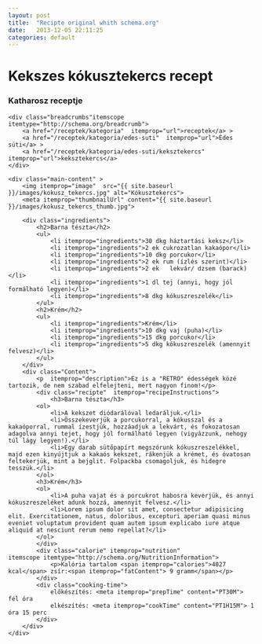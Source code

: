 ```yaml
---
layout: post
title:  "Recipte original whith schema.org"
date:   2013-12-05 22:11:25
categories: default
---
```


<div  itemscope itemtype="http://schema.org/Recipe">
	<h1 itemprop="name">Kekszes kókusztekercs recept</h1>
	<h3><span itemprop="author">Katharosz</span> receptje</h3>

	<div class="breadcrumbs"itemscope itemtype="http://schema.org/breadcrumb">
		<a href="/receptek/kategoria"  itemprop="url">receptek</a> >
		<a href="/receptek/kategoria/edes-suti"  itemprop="url">Édes süti</a> >
		<a href="/receptek/kategoria/edes-suti/keksztekercs"  itemprop="url">keksztekercs</a>
	</div>

	<div class="main-content" >
		<img itemprop="image"  src="{{ site.baseurl }}/images/kokusz_tekercs.jpg" alt="Kókusztekercs">
		<meta itemprop="thumbnailUrl" content="{{ site.baseurl }}/images/kokusz_tekercs_thumb.jpg">

		<div class="ingredients">
			<h2>Barna tészta</h2>
			<ul>
				<li itemprop="ingredients">30 dkg háztartási keksz</li>
				<li itemprop="ingredients">2 ek cukrozatlan kakaópor</li>
				<li itemprop="ingredients">10 dkg porcukor</li>
				<li itemprop="ingredients">2 ek rum (ízlés szerint)</li>
				<li itemprop="ingredients">2 ek   lekvár/ dzsem (barack)</li>
				<li itemprop="ingredients">1 dl tej (annyi, hogy jól formálható legyen)</li>
				<li itemprop="ingredients">8 dkg kókuszreszelék</li>
			</ul>
			<h2>Krém</h2>
			<ul>
				<li itemprop="ingredients">Krém</li>
				<li itemprop="ingredients">10 dkg vaj (puha)</li>
				<li itemprop="ingredients">15 dkg porcukor</li>
				<li itemprop="ingredients">5 dkg kókuszreszelék (amennyit felvesz)</li>
			</ul>
		</div>
		<div class="Content">
			<p  itemprop="description">Ez is a "RETRO" édességek közé tartozik, de nem szabad elfelejteni, mert nagyon finom!</p>
			<div class="recipte"  itemprop="recipeInstructions">
				<h3>Barna tészta</h3>
			<ol>
				<li>A kekszet diódarálóval ledaráljuk.</li>
				<li>Összekeverjük a porcukorral, a kókusszal és a kakaóporral, rummal ízestjük, hozzáadjuk a lekvárt, és fokozatosan adagolva annyi tejet, hogy jól formálható legyen (vigyázzunk, nehogy túl lágy legyen!).</li>
				<li>Egy darab sütőpapírt megszórunk kókuszreszelékkel, majd ezen kinyújtjuk a kakaós kekszet, rákenjük a krémet, és óvatosan feltekerjük, mint a bejglit. Folpackba csomagoljuk, és hidegre tesszük.</li>
			</ol>
			<h3>Krém</h3>
			<ol>
				<li>A puha vajat és a porcukrot habosra keverjük, és annyi kókuszreszeléket adunk hozzá, amennyit felvesz.</li>
				<li>Lorem ipsum dolor sit amet, consectetur adipisicing elit. Exercitationem, natus, doloribus, excepturi aperiam quasi minus eveniet voluptatum provident quam autem ipsum explicabo iure atque aliquid at nesciunt rerum nemo repellat?</li>
			</ol>
			</div>
			<div class="calorie" itemprop="nutrition"
    itemscope itemtype="http://schema.org/NutritionInformation">
				<p>Kalória tartalom <span itemprop="calories">4027 kcal</span> zsír:<span itemprop="fatContent"> 9 gramm</span></p>
			</div>
			<div class="cooking-time">
				előkészítés: <meta itemprop="prepTime" content="PT30M"> fél óra
				elkészítés: <meta itemprop="cookTime" content="PT1H15M"> 1 óra 15 perc
			</div>
		</div>
	</div>
</div>